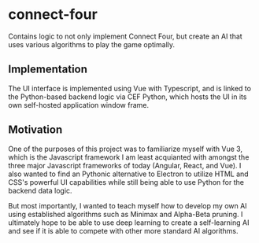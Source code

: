 # connect-four
Contains logic to not only implement Connect Four, but create an AI that uses various algorithms to play the game optimally.

## Implementation
The UI interface is implemented using Vue with Typescript, and is linked to the Python-based backend logic via CEF Python, which hosts the UI in its own self-hosted application window frame.

## Motivation
One of the purposes of this project was to familiarize myself with Vue 3, which is the Javascript framework I am least acquianted with amongst the three major Javascript frameworks of today (Angular, React, and Vue). I also wanted to find an Pythonic alternative to Electron to utilize HTML and CSS's powerful UI capabilities while still being able to use Python for the backend data logic.

But most importantly, I wanted to teach myself how to develop my own AI using established algorithms such as Minimax and Alpha-Beta pruning. I ultimately hope to be able to use deep learning to create a self-learning AI and see if it is able to compete with other more standard AI algorithms.